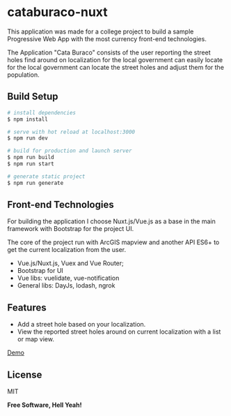 # cataburaco-nuxt

This application was made for a college project to build a sample Progressive Web App with the most currency front-end technologies.

The Application "Cata Buraco" consists of the user reporting the street holes find around on localization for the local government can easily locate for the local government can locate the street holes and adjust them for the population.

## Build Setup

```bash
# install dependencies
$ npm install

# serve with hot reload at localhost:3000
$ npm run dev

# build for production and launch server
$ npm run build
$ npm run start

# generate static project
$ npm run generate
```

## Front-end Technologies

For building the application I choose Nuxt.js/Vue.js as a base in the main framework with Bootstrap for the project UI.

The core of the project run with ArcGIS mapview and another API ES6+ to get the current localization from the user.

- Vue.js/Nuxt.js, Vuex and Vue Router;
- Bootstrap for UI
- Vue libs: vuelidate, vue-notification
- General libs: DayJs, lodash, ngrok

## Features
- Add a street hole based on your localization.
- View the reported street holes around on current localization with a list or map view.

[Demo](https://cataburaco.netlify.app)

## License

MIT

**Free Software, Hell Yeah!**